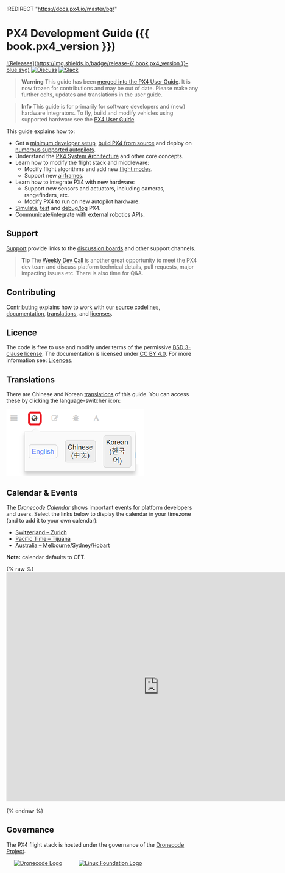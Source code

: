 !REDIRECT "https://docs.px4.io/master/bg/"

# PX4 Development Guide ({{ book.px4_version }})

[![Releases](https://img.shields.io/badge/release-{{ book.px4_version }}-blue.svg)](https://github.com/PX4/PX4-Autopilot/releases) [![Discuss](https://img.shields.io/badge/discuss-px4-ff69b4.svg)](http://discuss.px4.io/) [![Slack](https://px4-slack.herokuapp.com/badge.svg)](http://slack.px4.io)

> **Warning** This guide has been [merged into the PX4 User Guide](http://localhost:8080/px4_user_guide/en/development/development.html). It is now frozen for contributions and may be out of date. Please make any further edits, updates and translations in the user guide.

<span></span>

> **Info** This guide is for primarily for software developers and (new) hardware integrators. To fly, build and modify vehicles using supported hardware see the [PX4 User Guide](https://docs.px4.io/master/en/).

This guide explains how to:

* Get a [minimum developer setup](setup/config_initial.md), [build PX4 from source](setup/building_px4.md) and deploy on [numerous supported autopilots](https://docs.px4.io/master/en/flight_controller/).
* Understand the [PX4 System Architecture](concept/architecture.md) and other core concepts.
* Learn how to modify the flight stack and middleware: 
  * Modify flight algorithms and add new [flight modes](concept/flight_modes.md).
  * Support new [airframes](airframes/README.md).
* Learn how to integrate PX4 with new hardware: 
  * Support new sensors and actuators, including cameras, rangefinders, etc.
  * Modify PX4 to run on new autopilot hardware.
* [Simulate](simulation/README.md), [test](test_and_ci/README.md) and [debug/log](debug/README.md) PX4.
* Communicate/integrate with external robotics APIs.

## Support

[Support](contribute/support.md) provide links to the [discussion boards](http://discuss.px4.io/) and other support channels.

> **Tip** The [Weekly Dev Call](contribute/dev_call.md) is another great opportunity to meet the PX4 dev team and discuss platform technical details, pull requests, major impacting issues etc. There is also time for Q&A.

## Contributing

[Contributing](contribute/README.md) explains how to work with our [source codelines](contribute/code.md), [documentation](contribute/docs.md), [translations](contribute/translation.md), and [licenses](contribute/licenses.md).

## Licence

The code is free to use and modify under terms of the permissive [BSD 3-clause license](https://opensource.org/licenses/BSD-3-Clause). The documentation is licensed under [CC BY 4.0](https://creativecommons.org/licenses/by/4.0/). For more information see: [Licences](contribute/licenses.md).

## Translations

There are Chinese and Korean [translations](contribute/docs.md#translation) of this guide. You can access these by clicking the language-switcher icon:

![Gitbook Language Selector](../assets/gitbook/gitbook_language_selector.png)

<a id="calendar"></a>

## Calendar & Events

The *Dronecode Calendar* shows important events for platform developers and users. Select the links below to display the calendar in your timezone (and to add it to your own calendar):

* [Switzerland – Zurich](https://calendar.google.com/calendar/embed?src=linuxfoundation.org_g21tvam24m7pm7jhev01bvlqh8%40group.calendar.google.com&ctz=Europe%2FZurich)
* [Pacific Time – Tijuana](https://calendar.google.com/calendar/embed?src=linuxfoundation.org_g21tvam24m7pm7jhev01bvlqh8%40group.calendar.google.com&ctz=America%2FTijuana)
* [Australia – Melbourne/Sydney/Hobart](https://calendar.google.com/calendar/embed?src=linuxfoundation.org_g21tvam24m7pm7jhev01bvlqh8%40group.calendar.google.com&ctz=Australia%2FSydney)

**Note:** calendar defaults to CET.

{% raw %} <iframe src="https://calendar.google.com/calendar/embed?title=Dronecode%20Calendar&amp;mode=WEEK&amp;height=600&amp;wkst=1&amp;bgcolor=%23FFFFFF&amp;src=linuxfoundation.org_g21tvam24m7pm7jhev01bvlqh8%40group.calendar.google.com&amp;color=%23691426&amp;ctz=Europe%2FZurich" style="border-width:0" width="800" height="600" frameborder="0" scrolling="no" mark="crwd-mark"></iframe> 

{% endraw %}

## Governance

The PX4 flight stack is hosted under the governance of the [Dronecode Project](https://www.dronecode.org/).

<a href="https://www.dronecode.org/" style="padding:20px"><img src="https://mavlink.io/assets/site/logo_dronecode.png" alt="Dronecode Logo" width="110px"/></a>
<a href="https://www.linuxfoundation.org/projects" style="padding:20px;"><img src="https://mavlink.io/assets/site/logo_linux_foundation.png" alt="Linux Foundation Logo" width="80px" /></a>

<div style="padding:10px">&nbsp;</div>
